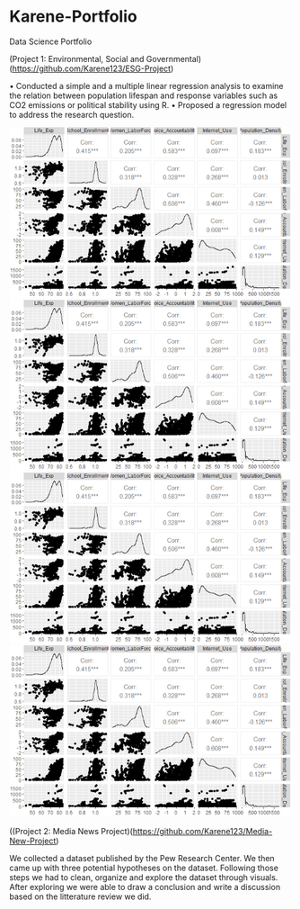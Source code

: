 # Karene-Portfolio
Data Science Portfolio

(Project 1: Environmental, Social and Governmental)(https://github.com/Karene123/ESG-Project)

•	Conducted a simple and a multiple linear regression analysis to examine the relation between population lifespan and response variables such as CO2 emissions or political stability using R.
• Proposed a regression model to address the research question. 

![](https://github.com/Karene123/Karene-Portfolio/blob/main/Screenshot%202022-05-18%20003222.png)
![](https://github.com/Karene123/Karene-Portfolio/blob/main/Screenshot%202022-05-18%20003222.png)
![](https://github.com/Karene123/Karene-Portfolio/blob/main/Screenshot%202022-05-18%20003222.png)
![](https://github.com/Karene123/Karene-Portfolio/blob/main/Screenshot%202022-05-18%20003222.png)

((Project 2: Media News Project)(https://github.com/Karene123/Media-New-Project)

We collected a dataset published by the Pew Research Center. We then came up with three potential hypotheses on the dataset. Following those steps we had to clean, organize and explore the dataset through visuals. After exploring we were able to draw a conclusion and write a discussion based on the litterature review we did. 


